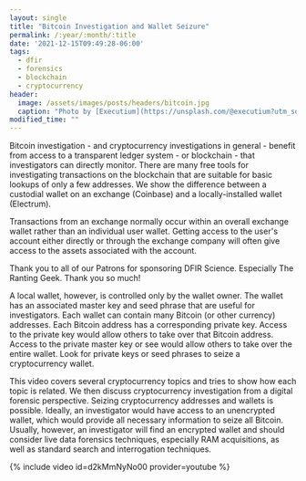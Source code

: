 ```yaml
---
layout: single
title: "Bitcoin Investigation and Wallet Seizure"
permalink: /:year/:month/:title
date: '2021-12-15T09:49:28-06:00'
tags:
  - dfir
  - forensics
  - blockchain
  - cryptocurrency
header:
  image: /assets/images/posts/headers/bitcoin.jpg
  caption: "Photo by [Executium](https://unsplash.com/@executium?utm_source=unsplash&utm_medium=referral&utm_content=creditCopyText) on [Unsplash](https://unsplash.com/s/photos/fast?utm_source=unsplash&utm_medium=referral&utm_content=creditCopyText)"
modified_time: ""
---
```


Bitcoin investigation - and cryptocurrency investigations in general - benefit from access to a transparent ledger system - or blockchain - that investigators can directly monitor. There are many free tools for investigating transactions on the blockchain that are suitable for basic lookups of only a few addresses. We show the difference between a custodial wallet on an exchange (Coinbase) and a locally-installed wallet (Electrum).

Transactions from an exchange normally occur within an overall exchange wallet rather than an individual user wallet. Getting access to the user's account either directly or through the exchange company will often give access to the assets associated with the account.

Thank you to all of our Patrons for sponsoring DFIR Science.
Especially The Ranting Geek. Thank you so much!

A local wallet, however, is controlled only by the wallet owner. The wallet has an associated master key and seed phrase that are useful for investigators. Each wallet can contain many Bitcoin (or other currency) addresses. Each Bitcoin address has a corresponding private key. Access to the private key would allow others to take over that Bitcoin address. Access to the private master key or see would allow others to take over the entire wallet. Look for private keys or seed phrases to seize a cryptocurrency wallet.

This video covers several cryptocurrency topics and tries to show how each topic is related. We then discuss cryptocurrency investigation from a digital forensic perspective. Seizing cryptocurrency addresses and wallets is possible. Ideally, an investigator would have access to an unencrypted wallet, which would provide all necessary information to seize all Bitcoin. Usually, however, an investigator will find an encrypted wallet and should consider live data forensics techniques, especially RAM acquisitions, as well as standard search and interrogation techniques.

{% include video id=d2kMmNyNo00 provider=youtube %}